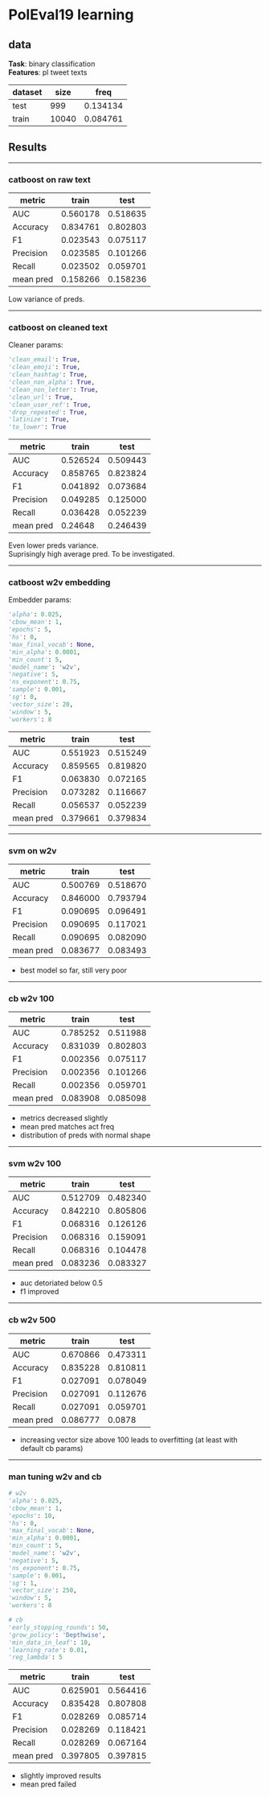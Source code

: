 # PolEval19 learning

## data
**Task**: binary classification  
**Features**: pl tweet texts


|dataset|size|freq|
|-------|----|----|		
test	|999	|0.134134|
train	|10040	|0.084761|


## Results
----
### catboost on raw text
| metric    | train      | test   |
|-----------|------------|--------|
AUC			|0.560178	|0.518635|
Accuracy	|0.834761	|0.802803|
F1			|0.023543	|0.075117|
Precision	|0.023585	|0.101266|
Recall		|0.023502	|0.059701|
|mean pred |0.158266|0.158236|

Low variance of preds.

----
### catboost on cleaned text
Cleaner params:
```python
'clean_email': True,
'clean_emoji': True,
'clean_hashtag': True,
'clean_non_alpha': True,
'clean_non_letter': True,
'clean_url': True,
'clean_user_ref': True,
'drop_repeated': True,
'latinize': True,
'to_lower': True
```
| metric    | train      | test   |
|-----------|------------|--------|
AUC			|0.526524	|0.509443|
Accuracy	|0.858765	|0.823824|
F1			|0.041892	|0.073684|
Precision	|0.049285	|0.125000|
Recall		|0.036428	|0.052239|
|mean pred |0.24648|0.246439|

Even lower preds variance.  
Suprisingly high average pred. To be investigated.

----
### catboost w2v embedding
Embedder params:
```python
'alpha': 0.025,
'cbow_mean': 1,
'epochs': 5,
'hs': 0,
'max_final_vocab': None,
'min_alpha': 0.0001,
'min_count': 5,
'model_name': 'w2v',
'negative': 5,
'ns_exponent': 0.75,
'sample': 0.001,
'sg': 0,
'vector_size': 20,
'window': 5,
'workers': 8
```
| metric    | train      | test   |
|-----------|------------|--------|
AUC			|0.551923	|0.515249|
Accuracy	|0.859565	|0.819820|
F1			|0.063830	|0.072165|
Precision	|0.073282	|0.116667|
Recall		|0.056537	|0.052239|
|mean pred |0.379661|0.379834|

----
### svm on w2v

| metric    | train      | test   |
|-----------|------------|--------|
AUC			|0.500769	|0.518670|
Accuracy	|0.846000	|0.793794|
F1			|0.090695	|0.096491|
Precision	|0.090695	|0.117021|
Recall		|0.090695	|0.082090|
|mean pred |0.083677|0.083493|

* best model so far, still very poor

----
### cb w2v 100

| metric    | train      | test   |
|-----------|------------|--------|
AUC			|0.785252	|0.511988|
Accuracy	|0.831039	|0.802803|
F1			|0.002356	|0.075117|
Precision	|0.002356	|0.101266|
Recall		|0.002356	|0.059701|
|mean pred |0.083908|0.085098|

* metrics decreased slightly
* mean pred matches act freq
* distribution of preds with normal shape

----
### svm w2v 100

| metric    | train      | test   |
|-----------|------------|--------|
AUC			|0.512709	|0.482340|
Accuracy	|0.842210	|0.805806|
F1			|0.068316	|0.126126|
Precision	|0.068316	|0.159091|
Recall		|0.068316	|0.104478|
|mean pred |0.083236|0.083327|

* auc detoriated below 0.5
* f1 improved

----
### cb w2v 500

| metric    | train      | test   |
|-----------|------------|--------|
AUC			|0.670866	|0.473311|
Accuracy	|0.835228	|0.810811|
F1			|0.027091	|0.078049|
Precision	|0.027091	|0.112676|
Recall		|0.027091	|0.059701|
|mean pred |0.086777|0.0878|

* increasing vector size above 100 leads to overfitting (at least with default cb params)


----
### man tuning w2v and cb

```python
# w2v
'alpha': 0.025,
'cbow_mean': 1,
'epochs': 10,
'hs': 0,
'max_final_vocab': None,
'min_alpha': 0.0001,
'min_count': 5,
'model_name': 'w2v',
'negative': 5,
'ns_exponent': 0.75,
'sample': 0.001,
'sg': 1,
'vector_size': 250,
'window': 5,
'workers': 8

# cb
'early_stopping_rounds': 50,
'grow_policy': 'Depthwise',
'min_data_in_leaf': 10,
'learning_rate': 0.01,
'reg_lambda': 5
```

| metric    | train      | test   |
|-----------|------------|--------|
AUC			|0.625901	|0.564416|
Accuracy	|0.835428	|0.807808|
F1			|0.028269	|0.085714|
Precision	|0.028269	|0.118421|
Recall		|0.028269	|0.067164|
|mean pred |0.397805|0.397815|

* slightly improved results
* mean pred failed
